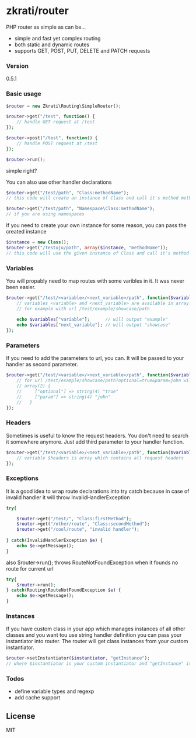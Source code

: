 # zkrati/router

PHP router as simple as can be...

  - simple and fast yet complex routing
  - both static and dynamic routes
  - supports GET, POST, PUT, DELETE and PATCH requests

### Version
0.5.1


### Basic usage

```php
$router = new Zkrati\Routing\SimpleRouter();

$router->get("/test", function() {
    // handle GET request at /test
});

$router->post("/test", function() {
    // handle POST request at /test
});

$router->run();
```
 simple right?
 
 You can also use other handler declarations
```php
$router->get("/test/path", "Class:methodName");
// this code will create an instance of Class and call it's method methodName

$router->get("/test/path", "Namespace\Class:methodName");
// if you are using namespaces
```

If you need to create your own instance for some reason, you can pass the created instance
```php
$instance = new Class();
$router->get("/testuju/path", array($instance, "methodName"));
// this code will use the given instance of Class and call it's method methodName
```
 
### Variables

You will propably need to map routes with some varibles in it. It was never been easier.
```php
$router->get("/test/<variable>/<next_variable>/path", function($variables) {
    // variables <variable> and <next_variable> are available in array $variables by it's keys
    // for example with url /test/example/showcase/path
    
    echo $variables["variable"];      // will output "example"
    echo $variables["next_variable"]; // will output "showcase"
});

```
 
### Parameters
 
If you need to add the parameters to url, you can. It will be passed to your handler as second parameter.
```php
$router->get("/test/<variable>/<next_variable>/path", function($variables, $params) {
    // for url /test/example/showcase/path?optional=true&param=john will passed array $params look like:
    // array(2) {
    //     ["optional"] => string(4) "true"
    //     ["param"] => string(4) "john"
    //   }
});

```
  
### Headers

Sometimes is useful to know the request headers. You don't need to search it somewhere anymore. Just add third parameter to your handler function.
```php
$router->get("/test/<variable>/<next_variable>/path", function($variables, $params, $headers) {
    // variable $headers is array which contains all request headers 
});

```

### Exceptions

It is a good idea to wrap route declarations into try catch because in case of invalid handler it will throw InvalidHandlerException
```php
try{

    $router->get("/test/", "Class:firstMethod");
    $router->get("/other/route", "Class:secondMethod");
    $router->get("/cool/route", "invalid handler");
    
} catch(InvalidHandlerException $e) {
    echo $e->getMessage();
}
```

also $router->run(); throws RouteNotFoundException when it founds no route for current url
```php
try{
    $router->run();
} catch(Routing\RouteNotFoundException $e) {
    echo $e->getMessage();
}
```

### Instances

If you have custom class in your app which manages instances of all other classes and you want tou use string handler definition you can pass your instantiator into router. The router will get class instances from your custom instantiator.
```php
$router->setInstantiator($instantiator, "getInstance");
// where $instantiator is your custom instantiator and "getInstance" is name of it´s method to get instance
```

### Todos

 - define variable types and regexp
 - add cache support

License
----
MIT
